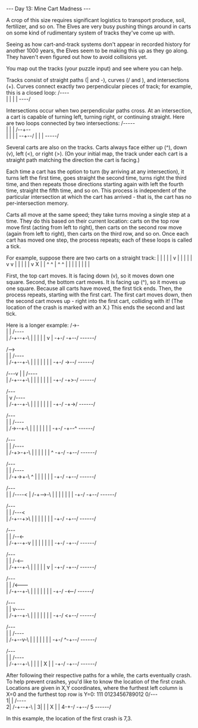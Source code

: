 --- Day 13: Mine Cart Madness ---

   A crop of this size requires significant logistics to transport
   produce, soil, fertilizer, and so on. The Elves are very busy pushing
   things around in carts on some kind of rudimentary system of tracks
   they've come up with.

   Seeing as how cart-and-track systems don't appear in recorded history
   for another 1000 years, the Elves seem to be making this up as they go
   along. They haven't even figured out how to avoid collisions yet.

   You map out the tracks (your puzzle input) and see where you can help.

   Tracks consist of straight paths (| and -), curves (/ and \), and
   intersections (+). Curves connect exactly two perpendicular pieces of
   track; for example, this is a closed loop:
/----\
|    |
|    |
\----/

   Intersections occur when two perpendicular paths cross. At an
   intersection, a cart is capable of turning left, turning right, or
   continuing straight. Here are two loops connected by two intersections:
/-----\
|     |
|  /--+--\
|  |  |  |
\--+--/  |
   |     |
   \-----/

   Several carts are also on the tracks. Carts always face either up (^),
   down (v), left (<), or right (>). (On your initial map, the track under
   each cart is a straight path matching the direction the cart is
   facing.)

   Each time a cart has the option to turn (by arriving at any
   intersection), it turns left the first time, goes straight the second
   time, turns right the third time, and then repeats those directions
   starting again with left the fourth time, straight the fifth time, and
   so on. This process is independent of the particular intersection at
   which the cart has arrived - that is, the cart has no per-intersection
   memory.

   Carts all move at the same speed; they take turns moving a single step
   at a time. They do this based on their current location: carts on the
   top row move first (acting from left to right), then carts on the
   second row move (again from left to right), then carts on the third
   row, and so on. Once each cart has moved one step, the process repeats;
   each of these loops is called a tick.

   For example, suppose there are two carts on a straight track:
|  |  |  |  |
v  |  |  |  |
|  v  v  |  |
|  |  |  v  X
|  |  ^  ^  |
^  ^  |  |  |
|  |  |  |  |

   First, the top cart moves. It is facing down (v), so it moves down one
   square. Second, the bottom cart moves. It is facing up (^), so it moves
   up one square. Because all carts have moved, the first tick ends. Then,
   the process repeats, starting with the first cart. The first cart moves
   down, then the second cart moves up - right into the first cart,
   colliding with it! (The location of the crash is marked with an X.)
   This ends the second and last tick.

   Here is a longer example:
/->-\
|   |  /----\
| /-+--+-\  |
| | |  | v  |
\-+-/  \-+--/
  \------/

/-->\
|   |  /----\
| /-+--+-\  |
| | |  | |  |
\-+-/  \->--/
  \------/

/---v
|   |  /----\
| /-+--+-\  |
| | |  | |  |
\-+-/  \-+>-/
  \------/

/---\
|   v  /----\
| /-+--+-\  |
| | |  | |  |
\-+-/  \-+->/
  \------/

/---\
|   |  /----\
| /->--+-\  |
| | |  | |  |
\-+-/  \-+--^
  \------/

/---\
|   |  /----\
| /-+>-+-\  |
| | |  | |  ^
\-+-/  \-+--/
  \------/

/---\
|   |  /----\
| /-+->+-\  ^
| | |  | |  |
\-+-/  \-+--/
  \------/

/---\
|   |  /----<
| /-+-->-\  |
| | |  | |  |
\-+-/  \-+--/
  \------/

/---\
|   |  /---<\
| /-+--+>\  |
| | |  | |  |
\-+-/  \-+--/
  \------/

/---\
|   |  /--<-\
| /-+--+-v  |
| | |  | |  |
\-+-/  \-+--/
  \------/

/---\
|   |  /-<--\
| /-+--+-\  |
| | |  | v  |
\-+-/  \-+--/
  \------/

/---\
|   |  /<---\
| /-+--+-\  |
| | |  | |  |
\-+-/  \-<--/
  \------/

/---\
|   |  v----\
| /-+--+-\  |
| | |  | |  |
\-+-/  \<+--/
  \------/

/---\
|   |  /----\
| /-+--v-\  |
| | |  | |  |
\-+-/  ^-+--/
  \------/

/---\
|   |  /----\
| /-+--+-\  |
| | |  X |  |
\-+-/  \-+--/
  \------/

   After following their respective paths for a while, the carts
   eventually crash. To help prevent crashes, you'd like to know the
   location of the first crash. Locations are given in X,Y coordinates,
   where the furthest left column is X=0 and the furthest top row is Y=0:
           111
 0123456789012
0/---\
1|   |  /----\
2| /-+--+-\  |
3| | |  X |  |
4\-+-/  \-+--/
5  \------/

   In this example, the location of the first crash is 7,3.

